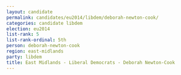 ```yaml
---
layout: candidate
permalink: candidates/eu2014/libdem/deborah-newton-cook/
categories: candidate libdem
election: eu2014
list-rank: 5
list-rank-ordinal: 5th
person: deborah-newton-cook
region: east-midlands
party: libdem
title: East Midlands - Liberal Democrats - Deborah Newton-Cook
---
```

